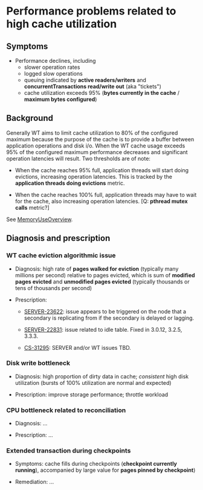 # Performance problems related to high cache utilization

## Symptoms

* Performance declines, including
  * slower operation rates
  * logged slow operations
  * queuing indicated by **active readers/writers** and
    **concurrentTransactions read/write out** (aka "tickets")
  * cache utilization exceeds 95% (**bytes currently in the cache** / **maximum bytes configured**)

## Background

Generally WT aims to limit cache utilization to 80% of the configured maximum
because the purpose of the cache is to provide a buffer between application
operations and disk i/o.  When the WT cache usage exceeds 95% of the configured
maximum performance decreases and significant operation latencies will result.
Two thresholds are of note:

* When the cache reaches 95% full, application threads will start doing
  evictions, increasing operation latencies. This is tracked by the
  **application threads doing evictions** metric.

* When the cache reaches 100% full, application threads may have to wait for
  the cache, also increasing operation latencies.
  [Q: **pthread mutex calls** metric?]

See [MemoryUseOverview](MemoryUseOverview.md).

## Diagnosis and prescription

### WT cache eviction algorithmic issue

* Diagnosis: high rate of **pages walked for eviction** (typically many
  millions per second) relative to pages evicted, which is sum of
  **modified pages evicted** and **unmodified pages evicted** (typically
  thousands or tens of thousands per second)

* Prescription:

    * [SERVER-23622](https://jira.mongodb.org/browse/SERVER-23622):
      issue appears to be triggered on the node that a secondary is
      replicating from if the secondary is delayed or lagging.

    * [SERVER-22831](https://jira.mongodb.org/browse/SERVER-22831):
      issue related to idle table. Fixed in 3.0.12, 3.2.5, 3.3.3.

    * [CS-31295](https://jira.mongodb.org/browse/CS-31295): SERVER
      and/or WT issues TBD.

### Disk write bottleneck

* Diagnosis: high proportion of dirty data in cache; *consistent* high disk
  utilization (bursts of 100% utilization are normal and expected)

* Prescription: improve storage performance; throttle workload

### CPU bottleneck related to reconciliation

* Diagnosis: ...

* Prescription: ...

### Extended transaction during checkpoints

* Symptoms: cache fills during checkpoints (**checkpoint currently
  running**), accompanied by large value for **pages pinned by
  checkpoint**)

* Remediation: ...

